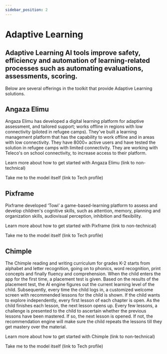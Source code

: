 ```yaml
---
sidebar_position: 2
---
```


# Adaptive Learning

## Adaptive Learning AI tools improve safety, efficiency and automation of learning-related processes such as automating evaluations, assessments, scoring.

Below are several offerings in the toolkit that provide Adaptive Learning solutions.

## Angaza Elimu 

Angaza Elimu has developed a digital learning platform for adaptive assessment, and tailored support; works offline in regions with low connectivity (piloted in refugee camps). They've built a learning management platform that has the capability to work offline and in areas with low connectivity. They have 8000+ active users and have tested the solution in refugee camps with limited connectivity. They are working with Teleco's on school connectivity, to increase access to their platform.

Learn more about how to get started with Angaza Elimu (link to non-technical)

Take me to the model itself (link to Tech profile)


## Pixframe 

Pixframe developed ‘Towi’ a  game-based-learning platform to assess and develop children's cognitive skills, such as attention, memory, planning and organization skills, audiovisual perception, inhibition and flexibility.

Learn more about how to get started with Pixframe (link to non-technical)

Take me to the model itself (link to Tech profile)

## Chimple

The Chimple reading and writing curriculum for grades K-2 starts from alphabet and letter recognition, going on to phonics, word recognition, print concepts and finally fluency and comprehension. When the child enters the app for the first time, a placement test is given. Based on the results of the placement test, the AI engine figures out the current learning level of the child. Subsequently, every time the child logs in, a customized welcome screen with recommended lessons for the child is shown. If the child wants to explore independently, every first lesson of each chapter is open. As the child finishes each lesson, the next lesson opens up. Every few lessons, a challenge is presented to the child to ascertain whether the previous lessons have been mastered. If so, the next lesson is opened. If not, the recommendation engine will make sure the child repeats the lessons till they get mastery over the material.

Learn more about how to get started with Chimple (link to non-technical)

Take me to the model itself (link to Tech profile)



